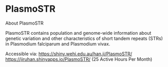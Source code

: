 # PlasmoSTR

About PlasmoSTR

PlasmoSTR contains population and genome-wide information about genetic variation and other characteristics of short tandem repeats (STRs) in Plasmodium falciparum and Plasmodium vivax.

Accessible via:
https://shiny.wehi.edu.au/han.ji/PlasmoSTR/
https://jiruhan.shinyapps.io/PlasmoSTR/ (25 Active Hours Per Month)

